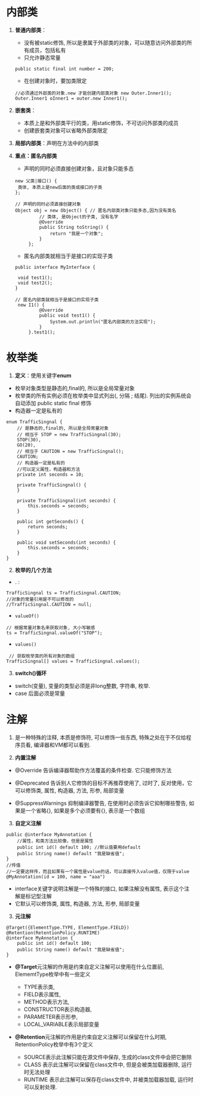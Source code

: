 # 内部类

1. **普通内部类**：

   * 没有被static修饰, 所以是隶属于外部类的对象，可以随意访问外部类的所有成员，包括私有
   * 只允许静态常量

   ```
   public static final int number = 200; 
   ```

   * 在创建对象时，要加类限定

   ```
   //必须通过外部类的对象.new 才能创建内部类对象 new Outer.Inner1();
   Outer.Inner1 oInner1 = outer.new Inner1();
   ```

2. **嵌套类**：
   * 本质上是和外部类平行的类，用static修饰，不可访问外部类的成员
   * 创建嵌套类对象可以省略外部类限定

3. **局部内部类**：声明在方法中的内部类

4. **重点：匿名内部类**

   * 声明的同时必须直接创建对象，且对象只能多态

   ```
   new 父类|接口() {
   	类体, 本质上是new后面的类或接口的子类
   };
   ```

   ```
   // 声明的同时必须直接创建对象
   Object obj = new Object() { // 匿名内部类对象只能多态,因为没有类名
   			// 类体, 是Object的子类, 没有名字
   			@Override
   			public String toString() {
   				return "我是一个对象";
   			}
   		};
   ```

   * 匿名内部类就相当于是接口的实现子类

   ```
   public interface MyInterface {
   	
   	void test1();
   	void test2();
   }
   
   // 匿名内部类就相当于是接口的实现子类
   	new I1() { 
   			@Override
   			public void test1() {
   				System.out.println("匿名内部类的方法实现");
   			}
   		}.test1();
   ```


# 枚举类

1. **定义**：使用关键字**enum**

* 枚举对象类型是静态的,final的, 所以是全局常量对象
* 枚举类的所有实例必须在枚举类中显式列出(, 分隔    ; 结尾). 列出的实例系统会自动添加 public static final 修饰
* 构造器一定是私有的

```
enum TrafficSingnal {
	// 是静态的,final的, 所以是全局常量对象
	// 相当于 STOP = new TrafficSingnal(30); 
	STOP(30), 
	GO(20), 
	// 相当于 CAUTION = new TrafficSingnal();
	CAUTION; 
	// 构造器一定是私有的
	//可以定义属性，构造器和方法
	private int seconds = 10;
	
	private TrafficSingnal() {
	}
	
	private TrafficSingnal(int seconds) {
		this.seconds = seconds;
	}
	
	public int getSeconds() {
		return seconds;
	}
	
	public void setSeconds(int seconds) {
		this.seconds = seconds;
	}
}
```

2. **枚举的几个方法**

* . :

```
TrafficSingnal ts = TrafficSingnal.CAUTION; 
//对象的常量引用是不可以修改的
//TrafficSingnal.CAUTION = null; 
```

* `valueOf()`

```
// 根据常量对象名来获取对象, 大小写敏感
ts = TrafficSingnal.valueOf("STOP"); 
```

* `values()`

```
 // 获取枚举类的所有对象的数组
TrafficSingnal[] values = TrafficSingnal.values();
```

3. **switch()循环**

* switch(变量), 变量的类型必须是非long整数, 字符串, 枚举.
* case 后面必须是常量 

# 注解

1. 是一种特殊的注释, 本质是修饰符, 可以修饰一些东西, 特殊之处在于不仅给程序员看, 编译器和VM都可以看到.

2. **内置注解** 

* @Override 告诉编译器帮助作方法覆盖的条件检查.  它只能修饰方法

 * @Deprecated 告诉别人它修饰的目标不再推荐使用了, 过时了, 反对使用，它可以修饰类, 属性, 构造器, 方法, 形参, 局部变量
 * @SuppressWarnings 抑制编译器警告, 在使用时必须告诉它抑制哪些警告, 如果是一个省略{}, 如果是多个必须要有{}, 表示是一个数组

3. **自定义注解** 

```
public @interface MyAnnotation {
	//属性，和类方法比较像，但是是属性
	public int id() default 100; //默认值要用default
	public String name() default "我是缺省值";
}
//传值
//一定要这样传，而且如果有一个属性是value的话，可以直接传入value值，仅限于value
@MyAnnotation(id = 100, name = "aaa")

```

- interface关键字说明注解是一个特殊的接口, 如果注解没有属性, 表示这个注解是标记型注解
- 它默认可以修饰类, 属性, 构造器, 方法, 形参, 局部变量

3. **元注解**

```
@Target({ElementType.TYPE, ElementType.FIELD})
@Retention(RetentionPolicy.RUNTIME)
@interface MyAnnotation {
	public int id() default 100; 
	public String name() default "我是缺省值";
}
```

* **@Target**元注解的作用是约束自定义注解可以使用在什么位置前, ElememtType枚举中有一些定义
  * TYPE表示类, 
  * FIELD表示属性, 
  * METHOD表示方法, 
  * CONSTRUCTOR表示构造器,
  *  PARAMETER表示形参, 
  * LOCAL_VARIABLE表示局部变量

* **@Retention**元注解的作用是约束自定义注解可以保留在什么时期, RetentionPolicy枚举中有3个定义
  * SOURCE表示此注解只能在源文件中保存, 生成的class文件中会把它删除
  * CLASS 表示此注解可以保留在class文件中, 但是会被类加载器删除, 运行时无法处理
  * RUNTIME 表示此注解可以保存在class文件中, 并被类加载器加载, 运行时可以反射处理.



